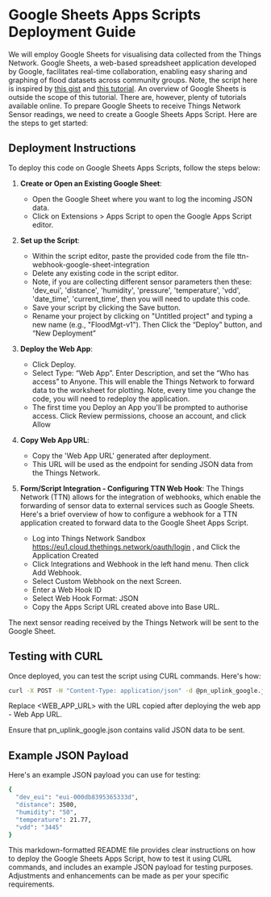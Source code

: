 # Google Sheets Apps Scripts Deployment Guide

We will employ Google Sheets for visualising data collected from the Things Network. Google Sheets, a web-based spreadsheet application developed by Google, facilitates real-time collaboration, enabling easy sharing and graphing of flood datasets across community groups. Note, the script here is inspired by [this gist](https://gist.github.com/bmcbride/7069aebd643944c9ee8b) and [this tutorial](https://blog.squix.org/2017/07/thethingsnetwork-how-to-use-google-spreadsheet-to-log-data.html). An overview of Google Sheets is outside the scope of this tutorial. There are, however, plenty of tutorials available online.  To prepare Google Sheets to receive Things Network Sensor readings, we need to create a Google Sheets Apps Script. Here are the steps to get started:

## Deployment Instructions

To deploy this code on Google Sheets Apps Scripts, follow the steps below:

1. **Create or Open an Existing Google Sheet**:
   - Open the Google Sheet where you want to log the incoming JSON data.
   - Click on Extensions > Apps Script to open the Google Apps Script editor.

2. **Set up the Script**:
   - Within the script editor, paste the provided code from the file ttn-webhook-google-sheet-integration
   - Delete any existing code in the script editor.
   - Note, if you are collecting different sensor parameters then these: 'dev_eui', 'distance', 'humidity', 'pressure', 'temperature', 'vdd', 'date_time', 'current_time', then you will need to update this code.
   - Save your script by clicking the Save button.
   - Rename your project by clicking on "Untitled project" and typing a new name (e.g., "FloodMgt-v1"). Then Click the “Deploy” button, and “New Deployment”

3. **Deploy the Web App**:
   - Click Deploy.
   - Select Type: “Web App”. Enter Description,  and set the “Who has access” to Anyone. This will enable the Things Network to forward data to the worksheet for plotting. Note, every time you change the code, you will need to redeploy the application.
   - The first time you Deploy an App you'll be prompted to authorise access. Click Review permissions, choose an account, and click Allow

5. **Copy Web App URL**:
   - Copy the 'Web App URL' generated after deployment.
   - This URL will be used as the endpoint for sending JSON data from the Things Network. 

6. **Form/Script Integration - Configuring TTN Web Hook**:
The Things Network (TTN) allows for the integration of webhooks, which enable the forwarding of sensor data to external services such as Google Sheets. Here's a brief overview of how to configure a webhook for a TTN application created to forward data to the Google Sheet Apps Script.
   - Log into Things Network Sandbox  https://eu1.cloud.thethings.network/oauth/login , and Click the Application Created
   - Click Integrations and Webhook in the left hand menu. Then click Add Webhook.
   - Select Custom Webhook on the next Screen.
   - Enter a Web Hook ID
   - Select Web Hook Format: JSON
   - Copy the Apps Script URL created above into Base URL. 

The next sensor reading received by the Things Network will be sent to the Google Sheet. 

## Testing with CURL

Once deployed, you can test the script using CURL commands. Here's how:

```bash
curl -X POST -H "Content-Type: application/json" -d @pn_uplink_google.json  <WEB_APP_URL>
```

Replace <WEB_APP_URL> with the URL copied after deploying the web app - Web App URL.

Ensure that pn_uplink_google.json contains valid JSON data to be sent.

## Example JSON Payload
Here's an example JSON payload you can use for testing:

```bash
{
  "dev_eui": "eui-000db8395365333d",
  "distance": 3500,
  "humidity": "50",
  "temperature": 21.77,
  "vdd": "3445"
}
```

This markdown-formatted README file provides clear instructions on how to deploy the Google Sheets Apps Script, how to test it using CURL commands, and includes an example JSON payload for testing purposes. Adjustments and enhancements can be made as per your specific requirements.

